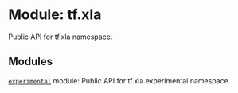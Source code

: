 <div itemscope itemtype="http://developers.google.com/ReferenceObject">
<meta itemprop="name" content="tf.xla" />
<meta itemprop="path" content="Stable" />
</div>

# Module: tf.xla

Public API for tf.xla namespace.

<!-- Placeholder for "Used in" -->


## Modules

[`experimental`](../tf/xla/experimental.md) module: Public API for tf.xla.experimental namespace.

